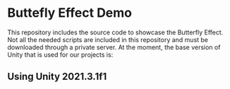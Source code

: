 # Buttefly Effect Demo

This repository includes the source code to showcase the Butterfly Effect. Not all the needed scripts are included in this repository and must be downloaded through a private server. At the moment, the base version of Unity that is used for our projects is:

## Using Unity 2021.3.1f1